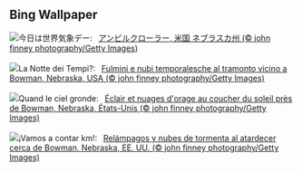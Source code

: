 ## Bing Wallpaper
![](https://www.bing.com/th?id=OHR.NebraskaStorm_JA-JP9880301157_UHD.jpg&w=1000)今日は世界気象デー:&nbsp;&ensp;[アンビルクローラー, 米国 ネブラスカ州 (© john finney photography/Getty Images)](https://www.bing.com/th?id=OHR.NebraskaStorm_JA-JP9880301157_UHD.jpg)
<br><br/>
![](https://www.bing.com/th?id=OHR.NebraskaStorm_IT-IT9749175316_UHD.jpg&w=1000)La Notte dei Tempi?:&nbsp;&ensp;[Fulmini e nubi temporalesche al tramonto vicino a Bowman, Nebraska, USA (© john finney photography/Getty Images)](https://www.bing.com/th?id=OHR.NebraskaStorm_IT-IT9749175316_UHD.jpg)
<br><br/>
![](https://www.bing.com/th?id=OHR.NebraskaStorm_FR-FR4537048706_UHD.jpg&w=1000)Quand le ciel gronde:&nbsp;&ensp;[Éclair et nuages d'orage au coucher du soleil près de Bowman, Nebraska, États-Unis (© john finney photography/Getty Images)](https://www.bing.com/th?id=OHR.NebraskaStorm_FR-FR4537048706_UHD.jpg)
<br><br/>
![](https://www.bing.com/th?id=OHR.NebraskaStorm_ES-ES5763602514_UHD.jpg&w=1000)¡Vamos a contar km!:&nbsp;&ensp;[Relámpagos y nubes de tormenta al atardecer cerca de Bowman, Nebraska, EE. UU. (© john finney photography/Getty Images)](https://www.bing.com/th?id=OHR.NebraskaStorm_ES-ES5763602514_UHD.jpg)
<br><br/>
